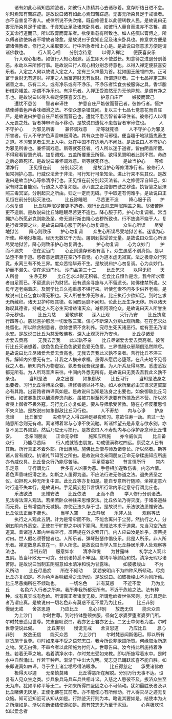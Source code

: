 <!-- { "loadSidebar": true } -->
　　诸有如此心焉知苦踪迹者。如彼行人练精其心去诸秽着。意存断结日进不怠。尔时焉知有苦踪迹。是故说曰诸有如此心焉知苦踪迹。无害无所染具足于戒律者。亦不自害复不害人。戒律所说不失次绪。既自修德复以此德转教人民。是故说曰无害无所染具足于戒律。于食知止足及诸床卧具者。如彼行人量食而进亦不贪餮。趣支其命行道而已。所以取膏而膏车者。欲使重载有所致也。如人疮痍以膏傅之。所以傅者欲使新者不增故者除愈。是故说曰于食知止足及诸床卧具也。修意求方便是谓诸佛教者。修行之人采取要义。行中所急者增上心是。是故说曰修意求方便是谓诸佛教也。
　　行人观心相　　分别念待意
　　以得入禅定　　便获喜安乐
　　行人观心相者。如彼行人知心根源。适生即灭不使滋长。知念待之进退分别善恶。永劫以来所修行事。是故说曰行人观心相分别念待意也。以得入禅定便获喜安乐者。入定之人何以故说入定之人。定有三义禅最为首。犹如国王统领四方。正可富于世财无有道财。禅定之人当富道财无有世财。所谓道财者。三十七品禅定三昧诸善之本。乐有二义。或有净乐或有不净乐。不净乐者饮食衣被服饰之具。香华脂粉缯彩幡盖。斯谓不净乐也。有净乐者。入禅正受澹然无为无他异想。是谓有净之乐也。是故说曰以得入禅定便获喜安乐也。
　　护意自庄严　　嫉彼而营己
　　遭忧不患苦　　智者审谛住
　　护意自庄严嫉彼而营己者。彼修行者。恒护结使缚着色声香味细滑之法。不使众想杂错其间。复以三十七品七觉意花而自庄严。是故说曰护意自庄严嫉彼而营己也。遭忧不患苦智者审谛住者。彼修行人以得入无畏之处。智者神审谛而不移动。是故说曰遭忧不患苦智者审谛住也。
　　人不守护心　　为邪见所害
　　兼怀调戏意　　斯等就死径
　　人不守护心为邪见所害者。行人不守护色声香味细滑法。其有众生修习邪径。便当趣于地狱饿鬼畜生之道。不习邪见者生天上人中。处在中国不在边地八不闲处。是故说曰人不守护心为邪见所害也。兼怀调戏意。斯等就死径者。行人所以迷于道者。皆由阴盖所覆。不得窥看智慧光明。加复调戏。五盖所覆重云所翳。欲得见慧明者此则不然。命终之后必趣死径。是故说曰兼怀调戏意。斯等就死径也。
　　是故当护心　　等修清净行
　　正见恒在前　　分别起灭法
　　是故当护心等修清净行者。彼修行人恒常拥护心意。行威仪法舍于非法。可行知行可坐知坐。进止行来不失其仪。是故说曰是故当护心等修清净行也。正见恒在前分别起灭法者。人之修德深自知己。如家有财主自能别。行道之人亦复如是。涉八直之正路御四驶之秽浊。执智慧之庭燎照三毒冥室。分别起灭之所由。归之一定而无碍。于中取道有何难乎。是故说曰正见恒在前分别起灭法也。
　　比丘除睡眠　　尽苦更不造
　　降心服于药　　护心勿复调
　　比丘除睡眠尽苦更不造者。观行比丘除去睡眠阴盖之患。尽诸苦际更不造新。是故说曰比丘除睡眠尽苦更不造也。降心服于药。护心勿复调者。常当拥护心所愿必克则能及圣。修无漏行斯由降心去秽所致也。行不放逸不娆于人。复是行者深要之业。是故说曰降心服于药护心勿复调也。
　　众生心所误　　尽受地狱苦
　　降心则致乐　　护心勿复调
　　众生心所误尽受地狱苦者。迷误为心所使。种地狱根栽。经历无数亿千万劫。屠割剥裂受苦无量。是故说曰众生心所误尽受地狱苦。降心则致乐护心勿复调也。
　　护心勿复调　　心为众妙门
　　护而不漏失　　便在泥洹门
　　心正则道存邪者有高下。众生愚感不别真伪。是以坠堕不至于道。惑者意迷谓道在空乃不自觉。心为道本虚无寂寞。法之极尊众行究竟。永离三有不处三界。度众苦恼毕寿不生。是故说曰护心勿复调。心为众妙门。护而不漏失。便在泥洹门也。
沙门品第三十二
　　比丘乞求　　以得无积　　天人所誉
　　生净无秽
　　比丘乞求以得无积者。乞食比丘恒作是念。我今所求索者自足而已。不留遗余计为财货。设有遗余寻施与人不留遗长。如佛律禁所说。父母年迈老病着床。及同学比丘久抱重患不堪行来。听使乞索不问多少供养老病。是故说曰比丘乞食以得无积也。天人所誉生净无秽者。比丘执行少欲知足。到时乞求无所藏积。诸天卫护称叹其德。名闻四远靡不闻知。论此比丘生净无秽。所以诸天称叹其德者。持戒之人死必生天增益诸天众。减损阿须伦众。是故说曰天人所誉生净无秽也。
　　比丘为慈　　爱敬佛教　　深入止观
　　灭行乃安
　　比丘执意行四等心。慈悲喜护愍念一切爱敬三宝。信心不断深入分别止观所趣。在在乞求处处留化。所以除贪制意者。欲除世荣不贪利养。究尽生死灭诸恶行。度有至无乃谓永安。是故说曰比丘为慈爱敬佛教。深入止观灭行乃安也。
　　比丘尽诸爱　　舍爱去贡高
　　无我去吾我　　此义孰不亲
　　比丘尽诸爱舍爱去贡高者。彼苦行比丘灭诸想着。欲色色色无色色欲爱色爱无色爱。三界憍慢众邪颠倒泓然除尽。是故说曰比丘尽诸爱舍爱去贡高也。无我去吾我此义孰不亲者。苦行比丘不滞三界。解知内外悉无有主。计我之人撗来求福。虽得从愿后必堕落。在凡夫地不见吾我之人者。解知内外万物虚寂。孰者吾我吾我是谁。为人所系及得骂詈。悉虚悉寂都无所有。为人所骂音声来往。中间内外悉无所有。是故说曰无我去吾我此义孰不亲也。
　　当知是法　　身之出要　　如象御敌
　　比丘习行
　　当知是法身之出要者。习行比丘得博采众要。择修善德以补不及。如人欲所至必由其径求道窠窟必有其路。出要路者四谛真如是。是故说曰当知是法身之出要也。如象御敌比丘习行者。如彼暴象饮以醲酒奔逸向敌。虽被刀射至死不退要有所擒及还本营。所以然者畏上御者不畏外寇。习行比丘亦复如是。要从导师承受苦教。隐在心怀反覆思惟不失义迹。是故说曰如象御敌比丘习行也。
　　人不寿劫　　内与心诤　　护身念谛
　　比丘惟安
　　夫修学之人得四神足昼夜修习。意欲住寿一劫。若过一劫随意所念则无有难。离诸缚着常与心诤不使流驰。断诸悕望去是非意与欲永别。亦复不见三界窠窟。然后乃应无亏损行。是故说曰人不寿劫内与心诤护身念谛比丘惟安。
　　念亲同朋友　　正命无杂糅
　　施知应所施　　亦令威仪具
　　比丘备众行　　乃能尽苦际
　　行人成就皆由朋友。功成德满称过四远。禀受之人日有其新。所行真正不着外部。所出惠施。施佛比丘僧与师及诸尊长。所以然者。斯等诸人皆有威仪。执诸礼节知苦之所由。是故说曰念亲同朋友正命无杂糅施知应所施亦令威仪具。比丘备众行乃能尽苦际。
　　手足莫妄犯　　节言慎所行
　　常内乐定意　　守行谓比丘
　　世多有人凶暴为恶。手卷相加遂致伤害。内恣六情。着色声香味细滑之法。如斯之人虽得为道。不应法行进无修道之法。退失贤圣之仪。如担死人种无所复中直。此比丘等亦复如是。能自专意所行随顺。坐禅定意六时行道不失本行。是故说曰。手足莫妄犯节言慎所行常内乐定意守行谓比丘也。
　　乐法欲法　　思惟安法　　比丘依法
　　正而不费
　　学人修行分别诸法。见法得法深入观法。若坐若卧众神往来思惟安法。比丘依法乃得灭度。于诸圣道益而无费。日有增益终无减损。亦使正法久存于世。是故说曰。乐法欲法思惟安法。比丘依法正而不费也。
　　当学入空　　比丘静居　　乐非人处
　　观察等法
　　执行之人观此五阴。计为是常牢固不败。不能舍离兴于尘劳。然执行之人。分别五阴内外悉空。正使在于旷野之中树下冢间。思惟法本求于道果。先当习空乃应道真。昔诸道人室内坐禅空行。须菩提在外求索开门。内人应曰汝是谁乎。须菩提对曰。世人假名须菩提者也。人所乐者。弹琴鼓瑟作倡伎乐。此是人所乐。非人所乐者。禅定数息系意在一。非人所念。是故说曰当学入空比丘静居乐非人处观察等法也。
　　当制五阴　　服意如水　　清净和悦
　　为甘露味
　　初学之人观此五阴。皆当坏败无一可贪。分别诸持悉不牢固。意均平等颜色和悦。清净无瑕尽诸苦际。是故说曰当制五阴服意如水清净和悦为甘露味。
　　如彼极峻山　　不为风所动
　　比丘尽愚痴　　所在不倾动
　　犹若安明山不为四种风所倾动。尽痴比丘亦复如是。不为色声香味细滑之法所动。是故说曰。如彼极峻山不为风所动。比丘尽愚痴所在不倾动也。
　　一切名色　　非有莫惑　　不近不爱
　　乃为比丘
　　名色六入行者之所弃。我所非我所都无所有。不近于危崄之法。法有种种。或有真实或有危崄。所谓真正者诸度无极。所谓危崄者世俗常则。比丘具足此者乃谓应真。是故说曰一切名色非有莫惑不近不爱乃为比丘。
　　比丘非别　　慢诞无戒　　舍贪思道
　　乃应比丘
　　息心非别　　放逸无信　　能灭众苦
　　为上沙门
　　尔时世尊。到时持钵整顿衣服。径向乞求婆罗堕者婆罗门所。尔时梵志遥见世尊。梵志自叹说曰。我亦乞士君亦乞士。二乞士中何者为胜。尔时世尊便说此偈。
　　比丘非别　　慢诞无戒　　舍贪思道
　　乃应比丘
　　息心非别　　放逸无信　　能灭众苦
　　为上沙门
　　尔时梵志闻斯偈已。即以所有财货施于世尊。尔时如来寻不受之语梵志曰。我今所说非歌颂所赞。何缘取汝所施之物。梵志白佛。不审今者以此所施为付何人。世尊告曰。汝今持此所施持着净处。若着无草之地。若着清净水中。尔时梵志受如来教。即以所施写着水中。是时水中自然涌出。作若干种声。渐渐于中出大光明。梵志见已踊跃欢喜不能自胜。如来即说真如四谛。寻于坐上诸尘垢尽得法眼净。
　　比丘得慈定　　承受诸佛教
　　极得灭尽迹　　无亲慎莫睹
　　比丘得慈所在解脱。分别万行无事不达。设复有人见众生之类。步兵象兵马兵车兵共相斗讼。入慈之人愍彼不及。拔济众生至无为岸。犹如平称平等无二。于如来所得四坚固之心不可倾动。犹如最胜长者及以比丘睹佛无厌足。正使化佛在其前者。亦不能使心有所倾动。行人得灭尽之迹无复众恼。知可近知近可从知从如是。行踪迹灭行则为本。略说其要如是。结使本为火之所烧如是。渐以次断诸结使源如是。颇有梵志无乃至于泥洹。
　　心喜极欢悦　　如以爱念者
